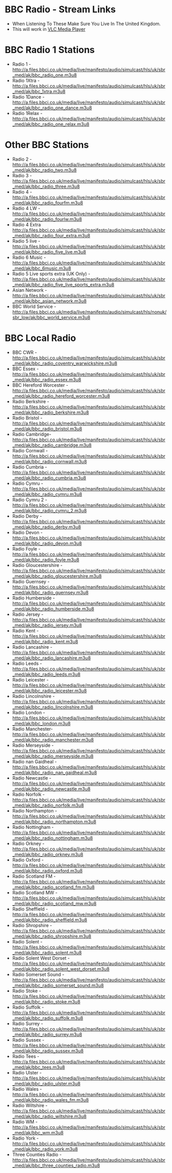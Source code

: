 # BBC Radio - Stream Links

- When Listening To These Make Sure You Live In The United Kingdom.
- This will work in [VLC Media Player](https://videolan.org)

# BBC Radio 1 Stations

- Radio 1 - http://a.files.bbci.co.uk/media/live/manifesto/audio/simulcast/hls/uk/sbr_med/ak/bbc_radio_one.m3u8
- Radio 1Xtra - http://a.files.bbci.co.uk/media/live/manifesto/audio/simulcast/hls/uk/sbr_med/ak/bbc_1xtra.m3u8
- Radio 1Dance - http://a.files.bbci.co.uk/media/live/manifesto/audio/simulcast/hls/uk/sbr_med/ak/bbc_radio_one_dance.m3u8
- Radio 1Relax - http://a.files.bbci.co.uk/media/live/manifesto/audio/simulcast/hls/uk/sbr_med/ak/bbc_radio_one_relax.m3u8

# Other BBC Stations

- Radio 2 - http://a.files.bbci.co.uk/media/live/manifesto/audio/simulcast/hls/uk/sbr_med/ak/bbc_radio_two.m3u8
- Radio 3 - http://a.files.bbci.co.uk/media/live/manifesto/audio/simulcast/hls/uk/sbr_med/ak/bbc_radio_three.m3u8
- Radio 4 - http://a.files.bbci.co.uk/media/live/manifesto/audio/simulcast/hls/uk/sbr_med/ak/bbc_radio_fourfm.m3u8
- Radio 4 LW -http://a.files.bbci.co.uk/media/live/manifesto/audio/simulcast/hls/uk/sbr_med/ak/bbc_radio_fourlw.m3u8
- Radio 4 Extra http://a.files.bbci.co.uk/media/live/manifesto/audio/simulcast/hls/uk/sbr_med/ak/bbc_radio_four_extra.m3u8
- Radio 5 live -http://a.files.bbci.co.uk/media/live/manifesto/audio/simulcast/hls/uk/sbr_med/ak/bbc_radio_five_live.m3u8
- Radio 6 Music - http://a.files.bbci.co.uk/media/live/manifesto/audio/simulcast/hls/uk/sbr_med/ak/bbc_6music.m3u8
- Radio 5 Live sports extra (UK Only) - http://a.files.bbci.co.uk/media/live/manifesto/audio/simulcast/hls/uk/sbr_med/ak/bbc_radio_five_live_sports_extra.m3u8
- Asian Network - http://a.files.bbci.co.uk/media/live/manifesto/audio/simulcast/hls/uk/sbr_med/ak/bbc_asian_network.m3u8
- BBC World Service - http://a.files.bbci.co.uk/media/live/manifesto/audio/simulcast/hls/nonuk/sbr_low/ak/bbc_world_service.m3u8

# BBC Local Radio

- BBC CWR - http://a.files.bbci.co.uk/media/live/manifesto/audio/simulcast/hls/uk/sbr_med/ak/bbc_radio_coventry_warwickshire.m3u8
- BBC Essex - http://a.files.bbci.co.uk/media/live/manifesto/audio/simulcast/hls/uk/sbr_med/ak/bbc_radio_essex.m3u8
- BBC Hereford Worcester - http://a.files.bbci.co.uk/media/live/manifesto/audio/simulcast/hls/uk/sbr_med/ak/bbc_radio_hereford_worcester.m3u8
- Radio Berkshire - http://a.files.bbci.co.uk/media/live/manifesto/audio/simulcast/hls/uk/sbr_med/ak/bbc_radio_berkshire.m3u8
- Radio Bristol - http://a.files.bbci.co.uk/media/live/manifesto/audio/simulcast/hls/uk/sbr_med/ak/bbc_radio_bristol.m3u8
- Radio Cambridge- http://a.files.bbci.co.uk/media/live/manifesto/audio/simulcast/hls/uk/sbr_med/ak/bbc_radio_cambridge.m3u8
- Radio Cornwall - http://a.files.bbci.co.uk/media/live/manifesto/audio/simulcast/hls/uk/sbr_med/ak/bbc_radio_cornwall.m3u8
- Radio Cumbria - http://a.files.bbci.co.uk/media/live/manifesto/audio/simulcast/hls/uk/sbr_med/ak/bbc_radio_cumbria.m3u8
- Radio Cymru - http://a.files.bbci.co.uk/media/live/manifesto/audio/simulcast/hls/uk/sbr_med/ak/bbc_radio_cymru.m3u8
- Radio Cymru 2 - http://a.files.bbci.co.uk/media/live/manifesto/audio/simulcast/hls/uk/sbr_med/ak/bbc_radio_cymru_2.m3u8
- Radio Derby - http://a.files.bbci.co.uk/media/live/manifesto/audio/simulcast/hls/uk/sbr_med/ak/bbc_radio_derby.m3u8
- Radio Devon - http://a.files.bbci.co.uk/media/live/manifesto/audio/simulcast/hls/uk/sbr_med/ak/bbc_radio_devon.m3u8
- Radio Foyle - http://a.files.bbci.co.uk/media/live/manifesto/audio/simulcast/hls/uk/sbr_med/ak/bbc_radio_foyle.m3u8
- Radio Gloucestershire - http://a.files.bbci.co.uk/media/live/manifesto/audio/simulcast/hls/uk/sbr_med/ak/bbc_radio_gloucestershire.m3u8
- Radio Guernsey - http://a.files.bbci.co.uk/media/live/manifesto/audio/simulcast/hls/uk/sbr_med/ak/bbc_radio_guernsey.m3u8
- Radio Humberside - http://a.files.bbci.co.uk/media/live/manifesto/audio/simulcast/hls/uk/sbr_med/ak/bbc_radio_humberside.m3u8
- Radio Jersey - http://a.files.bbci.co.uk/media/live/manifesto/audio/simulcast/hls/uk/sbr_med/ak/bbc_radio_jersey.m3u8
- Radio Kent - http://a.files.bbci.co.uk/media/live/manifesto/audio/simulcast/hls/uk/sbr_med/ak/bbc_radio_kent.m3u8
- Radio Lancashire - http://a.files.bbci.co.uk/media/live/manifesto/audio/simulcast/hls/uk/sbr_med/ak/bbc_radio_lancashire.m3u8
- Radio Leeds - http://a.files.bbci.co.uk/media/live/manifesto/audio/simulcast/hls/uk/sbr_med/ak/bbc_radio_leeds.m3u8
- Radio Leicester - http://a.files.bbci.co.uk/media/live/manifesto/audio/simulcast/hls/uk/sbr_med/ak/bbc_radio_leicester.m3u8
- Radio Lincolnshire - http://a.files.bbci.co.uk/media/live/manifesto/audio/simulcast/hls/uk/sbr_med/ak/bbc_radio_lincolnshire.m3u8
- Radio London - http://a.files.bbci.co.uk/media/live/manifesto/audio/simulcast/hls/uk/sbr_med/ak/bbc_london.m3u8
- Radio Manchester- http://a.files.bbci.co.uk/media/live/manifesto/audio/simulcast/hls/uk/sbr_med/ak/bbc_radio_manchester.m3u8
- Radio Merseyside - http://a.files.bbci.co.uk/media/live/manifesto/audio/simulcast/hls/uk/sbr_med/ak/bbc_radio_merseyside.m3u8
- Radio nan Gaidheal - http://a.files.bbci.co.uk/media/live/manifesto/audio/simulcast/hls/uk/sbr_med/ak/bbc_radio_nan_gaidheal.m3u8
- Radio Newcastle - http://a.files.bbci.co.uk/media/live/manifesto/audio/simulcast/hls/uk/sbr_med/ak/bbc_radio_newcastle.m3u8
- Radio Norfolk - http://a.files.bbci.co.uk/media/live/manifesto/audio/simulcast/hls/uk/sbr_med/ak/bbc_radio_norfolk.m3u8
- Radio Northampton - http://a.files.bbci.co.uk/media/live/manifesto/audio/simulcast/hls/uk/sbr_med/ak/bbc_radio_northampton.m3u8
- Radio Nottingham - http://a.files.bbci.co.uk/media/live/manifesto/audio/simulcast/hls/uk/sbr_med/ak/bbc_radio_nottingham.m3u8
- Radio Orkney - http://a.files.bbci.co.uk/media/live/manifesto/audio/simulcast/hls/uk/sbr_med/ak/bbc_radio_orkney.m3u8
- Radio Oxford - http://a.files.bbci.co.uk/media/live/manifesto/audio/simulcast/hls/uk/sbr_med/ak/bbc_radio_oxford.m3u8
- Radio Scotland FM - http://a.files.bbci.co.uk/media/live/manifesto/audio/simulcast/hls/uk/sbr_med/ak/bbc_radio_scotland_fm.m3u8
- Radio Scotland MW - http://a.files.bbci.co.uk/media/live/manifesto/audio/simulcast/hls/uk/sbr_med/ak/bbc_radio_scotland_mw.m3u8
- Radio Sheffield - http://a.files.bbci.co.uk/media/live/manifesto/audio/simulcast/hls/uk/sbr_med/ak/bbc_radio_sheffield.m3u8
- Radio Shropshire - http://a.files.bbci.co.uk/media/live/manifesto/audio/simulcast/hls/uk/sbr_med/ak/bbc_radio_shropshire.m3u8
- Radio Solent - http://a.files.bbci.co.uk/media/live/manifesto/audio/simulcast/hls/uk/sbr_med/ak/bbc_radio_solent.m3u8
- Radio Solent West Dorset - http://a.files.bbci.co.uk/media/live/manifesto/audio/simulcast/hls/uk/sbr_med/ak/bbc_radio_solent_west_dorset.m3u8
- Radio Somerset Sound - http://a.files.bbci.co.uk/media/live/manifesto/audio/simulcast/hls/uk/sbr_med/ak/bbc_radio_somerset_sound.m3u8
- Radio Stoke - http://a.files.bbci.co.uk/media/live/manifesto/audio/simulcast/hls/uk/sbr_med/ak/bbc_radio_stoke.m3u8
- Radio Suffolk - http://a.files.bbci.co.uk/media/live/manifesto/audio/simulcast/hls/uk/sbr_med/ak/bbc_radio_suffolk.m3u8
- Radio Surrey - http://a.files.bbci.co.uk/media/live/manifesto/audio/simulcast/hls/uk/sbr_med/ak/bbc_radio_surrey.m3u8
- Radio Sussex - http://a.files.bbci.co.uk/media/live/manifesto/audio/simulcast/hls/uk/sbr_med/ak/bbc_radio_sussex.m3u8
- Radio Tees - http://a.files.bbci.co.uk/media/live/manifesto/audio/simulcast/hls/uk/sbr_med/ak/bbc_tees.m3u8
- Radio Ulster - http://a.files.bbci.co.uk/media/live/manifesto/audio/simulcast/hls/uk/sbr_med/ak/bbc_radio_ulster.m3u8
- Radio Wales - http://a.files.bbci.co.uk/media/live/manifesto/audio/simulcast/hls/uk/sbr_med/ak/bbc_radio_wales_fm.m3u8
- Radio Wiltshire - http://a.files.bbci.co.uk/media/live/manifesto/audio/simulcast/hls/uk/sbr_med/ak/bbc_radio_wiltshire.m3u8
- Radio WM - http://a.files.bbci.co.uk/media/live/manifesto/audio/simulcast/hls/uk/sbr_med/ak/bbc_wm.m3u8
- Radio York - http://a.files.bbci.co.uk/media/live/manifesto/audio/simulcast/hls/uk/sbr_med/ak/bbc_radio_york.m3u8
- Three Counties Radio - http://a.files.bbci.co.uk/media/live/manifesto/audio/simulcast/hls/uk/sbr_med/ak/bbc_three_counties_radio.m3u8
